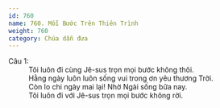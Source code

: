 ```yaml
---
id: 760
name: 760. Mỗi Bước Trên Thiên Trình
weight: 760
category: Chúa dẫn đưa
---
```

<dl><dt>Câu 1:</dt><dd data-verse="1">Tôi luôn đi cùng Jê-sus trọn mọi bước không thôi. <br/>Hằng ngày luôn luôn sống vui trong ơn yêu thương Trời. <br/>Còn lo chi ngày mai lại! Nhờ Ngài sống bữa nay. <br/>Tôi luôn đi với Jê-sus trọn mọi bước không rời. </dd></dl>
